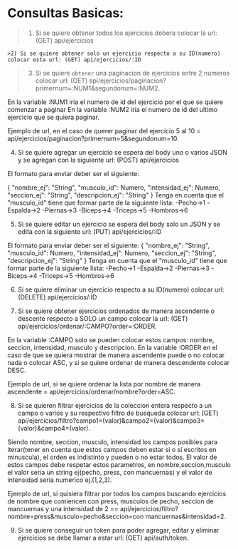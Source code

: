 # Consultas Basicas: 
>1) Si se quiere obtener todos los ejercicios debera colocar la url: (GET) api/ejercicios

```
>2) Si se quiere obtener solo un ejercicio respecto a su ID(numero) colocar esta url: (GET) api/ejercicios/:ID 
```


>3) Si se quiere `obtener` una paginacion de ejercicios entre 2 numeros colocar url: (GET) api/ejercicios/paginacion?primernum=:NUM1&segundonum=:NUM2.

En la variable :NUM1 iria el numero de id del ejercicio por el que se quiere comenzar a paginar
En la variable :NUM2 iria el numero de id del ultimo ejercicio que se quiera paginar.

Ejemplo de url, en el caso de querer paginar del ejercicio 5 al 10 = api/ejercicios/paginacion?primernum=5&segundonum=10.



4) Si se quiere agregar un ejercicio se espera del body uno o varios JSON y se agregan con la siguiente url: (POST) api/ejercicios

El formato para enviar deber ser el siguiente:

{
    "nombre_ej": "String",
    "musculo_id": Numero,
    "intensidad_ej": Numero,
    "seccion_ej": "String",
    "descripcion_ej": "String"
}
Tenga en cuenta que el "musculo_id" tiene que formar parte de la siguiente lista:
-Pecho->1
-Espalda->2
-Piernas->3
-Biceps->4
-Triceps->5
-Hombros->6


5) Si se quiere editar un ejercicio se espera del body solo un JSON y se edita con la siguiente url: (PUT) api/ejercicios/:ID

El formato para enviar deber ser el siguiente:
{
    "nombre_ej": "String",
    "musculo_id": Numero,
    "intensidad_ej": Numero,
    "seccion_ej": "String",
    "descripcion_ej": "String"
}
Tenga en cuenta que el "musculo_id" tiene que formar parte de la siguiente lista:
-Pecho->1
-Espalda->2
-Piernas->3
-Biceps->4
-Triceps->5
-Hombros->6


6) Si se quiere eliminar un ejercicio respecto a su ID(numero) colocar url: (DELETE) api/ejercicios/:ID


7) Si se quiere obtener ejercicios ordenados de manera ascendente o descente respecto a SOLO un campo colocar la url: (GET) api/ejercicios/ordenar/:CAMPO?order=:ORDER.

En la variable :CAMPO solo se pueden colocar estos campos: nombre, seccion, intensidad, musculo y descripcion.
En la variable :ORDER en el caso de que se quiera mostrar de manera ascendente puede o no colocar nada o colocar ASC, y si se quiere ordenar de manera descendente colocar DESC.

Ejemplo de url, si se quiere ordenar la lista por nombre de manera ascendente = api/ejercicios/ordenar/nombre?order=ASC. 



8) Si se quieren filtrar ejercicios de la coleccion entera respecto a un campo o varios y su respectivo filtro de busqueda colocar url:
(GET) api/ejercicios/filtro?campo1=(valor)&campo2=(valor)&campo3=(valor)&campo4=(valor).

Siendo nombre, seccion, musculo, intensidad los campos posibles para iterar(tener en cuenta que estos campos deben estar si o si escritos en minuscula), el orden es indistinto y pueden o no estar todos.
 El valor de estos campos debe respetar estos parametros, en nombre,seccion,musculo el valor seria un string ej(pecho, press, con mancuernas) y el valor de intensidad seria numerico ej.(1,2,3).

Ejemplo de url, si quisiera filtrar por todos los campos buscando ejercicios de nombre que comiencen con press, musculos de pecho, seccion de mancuernas y una intensidad de 2 == api/ejercicios/filtro?nombre=press&musculo=pecho&seccion=con mancuernas&intensidad=2.


9) Si se quiere conseguir un token para poder agregar, editar y eliminar ejercicios se debe llamar a estar url: (GET) api/auth/token.



